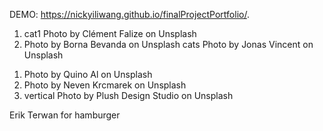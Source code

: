DEMO: https://nickyiliwang.github.io/finalProjectPortfolio/.

1. cat1 Photo by Clément Falize on Unsplash
2. Photo by Borna Bevanda on Unsplash cats
Photo by Jonas Vincent on Unsplash


1)  Photo by Quino Al on Unsplash
2)  Photo by Neven Krcmarek on Unsplash
3)  vertical Photo by Plush Design Studio on Unsplash


Erik Terwan for hamburger
